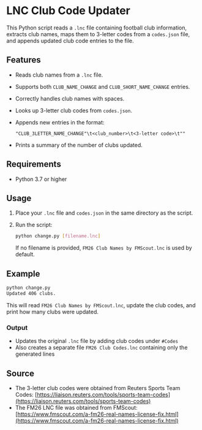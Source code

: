 # LNC Club Code Updater

This Python script reads a `.lnc` file containing football club information, extracts club names, maps them to 3-letter codes from a `codes.json` file, and appends updated club code entries to the file.

## Features

* Reads club names from a `.lnc` file.
* Supports both `CLUB_NAME_CHANGE` and `CLUB_SHORT_NAME_CHANGE` entries.
* Correctly handles club names with spaces.
* Looks up 3-letter club codes from `codes.json`.
* Appends new entries in the format:

  ```
  "CLUB_3LETTER_NAME_CHANGE"\t<club_number>\t<3-letter code>\t""
  ```
* Prints a summary of the number of clubs updated.

## Requirements

* Python 3.7 or higher

## Usage

1. Place your `.lnc` file and `codes.json` in the same directory as the script.
2. Run the script:

   ```bash
   python change.py [filename.lnc]
   ```

   If no filename is provided, `FM26 Club Names by FMScout.lnc` is used by default.

## Example

```bash
python change.py
Updated 406 clubs.
```

This will read `FM26 Club Names by FMScout.lnc`, update the club codes, and print how many clubs were updated.

### Output

- Updates the original `.lnc` file by adding club codes under `#Codes`
- Also creates a separate file `FM26 Club Codes.lnc` containing only the generated lines

## Source

* The 3-letter club codes were obtained from Reuters Sports Team Codes:
  [https://liaison.reuters.com/tools/sports-team-codes](https://liaison.reuters.com/tools/sports-team-codes)
* The FM26 LNC file was obtained from FMScout:
  [https://www.fmscout.com/a-fm26-real-names-license-fix.html](https://www.fmscout.com/a-fm26-real-names-license-fix.html)
